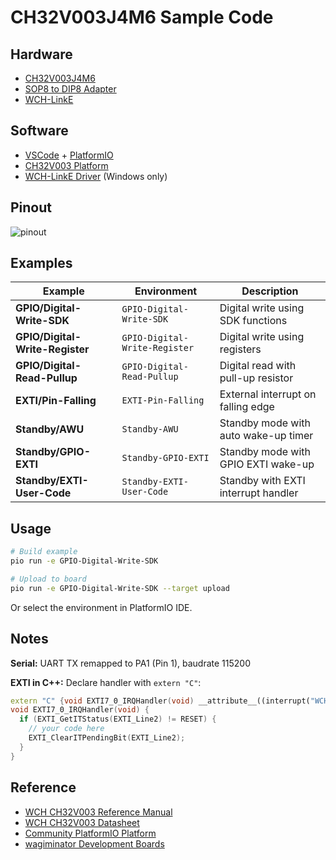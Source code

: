 # CH32V003J4M6 Sample Code

## Hardware
- [CH32V003J4M6](https://akizukidenshi.com/catalog/g/g118062/)
- [SOP8 to DIP8 Adapter](https://akizukidenshi.com/catalog/g/g105154/)
- [WCH-LinkE](https://akizukidenshi.com/catalog/g/g118065/)

## Software
- [VSCode](https://code.visualstudio.com/) + [PlatformIO](https://platformio.org/)
- [CH32V003 Platform](https://github.com/Community-PIO-CH32V/platform-ch32v)
- [WCH-LinkE Driver](https://www.wch-ic.com/downloads/CH32V003SW_PDF.html) (Windows only)

## Pinout
![pinout](https://qiita-user-contents.imgix.net/https%3A%2F%2Fqiita-image-store.s3.ap-northeast-1.amazonaws.com%2F0%2F111210%2F18d5bc5e-325c-edfb-d6e4-cfa114412d27.png?ixlib=rb-4.0.0&auto=format&gif-q=60&q=75&s=ead8630cc17d4958d2bb588ed380d08a)

## Examples

| Example | Environment | Description |
|---------|-------------|-------------|
| **GPIO/Digital-Write-SDK** | `GPIO-Digital-Write-SDK` | Digital write using SDK functions |
| **GPIO/Digital-Write-Register** | `GPIO-Digital-Write-Register` | Digital write using registers |
| **GPIO/Digital-Read-Pullup** | `GPIO-Digital-Read-Pullup` | Digital read with pull-up resistor |
| **EXTI/Pin-Falling** | `EXTI-Pin-Falling` | External interrupt on falling edge |
| **Standby/AWU** | `Standby-AWU` | Standby mode with auto wake-up timer |
| **Standby/GPIO-EXTI** | `Standby-GPIO-EXTI` | Standby mode with GPIO EXTI wake-up |
| **Standby/EXTI-User-Code** | `Standby-EXTI-User-Code` | Standby with EXTI interrupt handler |

## Usage

```bash
# Build example
pio run -e GPIO-Digital-Write-SDK

# Upload to board
pio run -e GPIO-Digital-Write-SDK --target upload
```

Or select the environment in PlatformIO IDE.

## Notes

**Serial:** UART TX remapped to PA1 (Pin 1), baudrate 115200

**EXTI in C++:** Declare handler with `extern "C"`:
```cpp
extern "C" {void EXTI7_0_IRQHandler(void) __attribute__((interrupt("WCH-Interrupt-fast")));}
void EXTI7_0_IRQHandler(void) {
  if (EXTI_GetITStatus(EXTI_Line2) != RESET) {
    // your code here
    EXTI_ClearITPendingBit(EXTI_Line2);
  }
}
```

## Reference
- [WCH CH32V003 Reference Manual](https://www.wch-ic.com/downloads/CH32V003RM_PDF.html)
- [WCH CH32V003 Datasheet](https://www.wch-ic.com/downloads/CH32V003DS0_PDF.html)
- [Community PlatformIO Platform](https://github.com/Community-PIO-CH32V/platform-ch32v)
- [wagiminator Development Boards](https://github.com/wagiminator/Development-Boards)
